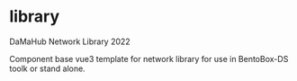 # library
DaMaHub Network Library 2022

Component base vue3 template for network library for use in BentoBox-DS toolk or stand alone.

